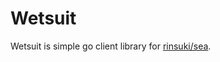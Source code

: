 Wetsuit
===

Wetsuit is simple go client library for [rinsuki/sea](https://github.com/rinsuki/sea).
